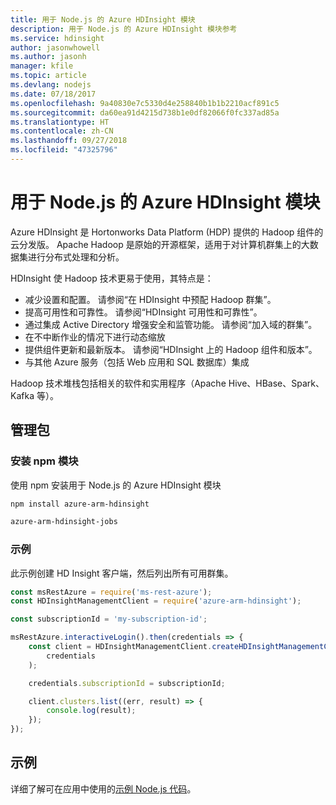 ```yaml
---
title: 用于 Node.js 的 Azure HDInsight 模块
description: 用于 Node.js 的 Azure HDInsight 模块参考
ms.service: hdinsight
author: jasonwhowell
ms.author: jasonh
manager: kfile
ms.topic: article
ms.devlang: nodejs
ms.date: 07/18/2017
ms.openlocfilehash: 9a40830e7c5330d4e258840b1b1b2210acf891c5
ms.sourcegitcommit: da60ea91d4215d738b1e0df82066f0fc337ad85a
ms.translationtype: HT
ms.contentlocale: zh-CN
ms.lasthandoff: 09/27/2018
ms.locfileid: "47325796"
---
```

# <a name="azure-hdinsight-modules-for-nodejs"></a>用于 Node.js 的 Azure HDInsight 模块

Azure HDInsight 是 Hortonworks Data Platform (HDP) 提供的 Hadoop 组件的云分发版。 Apache Hadoop 是原始的开源框架，适用于对计算机群集上的大数据集进行分布式处理和分析。

HDInsight 使 Hadoop 技术更易于使用，其特点是：
- 减少设置和配置。 请参阅“在 HDInsight 中预配 Hadoop 群集”。
- 提高可用性和可靠性。 请参阅“HDInsight 可用性和可靠性”。
- 通过集成 Active Directory 增强安全和监管功能。 请参阅“加入域的群集”。
- 在不中断作业的情况下进行动态缩放
- 提供组件更新和最新版本。 请参阅“HDInsight 上的 Hadoop 组件和版本”。
- 与其他 Azure 服务（包括 Web 应用和 SQL 数据库）集成

Hadoop 技术堆栈包括相关的软件和实用程序（Apache Hive、HBase、Spark、Kafka 等）。 

## <a name="management-package"></a>管理包

### <a name="install-the-npm-modules"></a>安装 npm 模块

使用 npm 安装用于 Node.js 的 Azure HDInsight 模块

```bash
npm install azure-arm-hdinsight
```

```bash
azure-arm-hdinsight-jobs
```

### <a name="example"></a>示例 

此示例创建 HD Insight 客户端，然后列出所有可用群集。 

```javascript
const msRestAzure = require('ms-rest-azure');
const HDInsightManagementClient = require('azure-arm-hdinsight');

const subscriptionId = 'my-subscription-id';

msRestAzure.interactiveLogin().then(credentials => {
    const client = HDInsightManagementClient.createHDInsightManagementClient(
        credentials
    );

    credentials.subscriptionId = subscriptionId;

    client.clusters.list((err, result) => {
        console.log(result);
    });
});
```

## <a name="samples"></a>示例

详细了解可在应用中使用的[示例 Node.js 代码](https://azure.microsoft.com/resources/samples/?platform=nodejs)。
